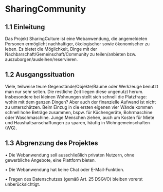 # SharingCommunity
## 1.1	Einleitung
Das Projekt SharingCulture ist eine Webanwendung, die angemeldeten Personen ermöglicht nachhaltiger, ökologischer sowie ökonomischer zu leben. Es bietet die Möglichkeit, Dinge mit der Nachbarschaft/Gemeinschaft/Community zu teilen/anbieten bzw. auszuborgen/ausleihen/reservieren. 
## 1.2	Ausgangssituation
Viele, teilweise teure Gegenstände/Objekte/Räume oder Werkzeuge benutzt man nur sehr selten. Die restliche Zeit liegen diese ungenutzt herum. Insbesondere bei kleinen Wohnungen stellt sich schnell die Platzfrage: wohin mit dem ganzen Dingen? Aber auch der finanzielle Aufwand ist nicht zu unterschätzen. Beim Einzug in die ersten eigenen vier Wände kommen schnell hohe Beträge zusammen, bspw. für Küchengeräte, Bohrmaschine oder Waschmaschine. Junge Menschen ziehen, auch um Kosten für Miete und Haushaltsanschaffungen zu sparen, häufig in Wohngemeinschaften (WG).
## 1.3 Abgrenzung des Projektes
<p>•	Die Webanwendung soll ausschließlich privaten Nutzern, ohne gewerbliche Angebote, eine Plattform bieten. </p>
<p>•	Die Webanwendung hat keine Chat oder E-Mail-Funktion.</p>
<p>•	Fragen des Datenschutzes (gemäß Art. 25 DSGVO) bleiben vorerst unberücksichtigt.</p>
